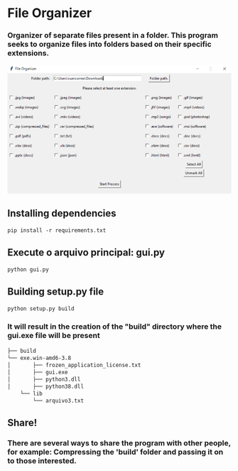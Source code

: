 # File Organizer

### Organizer of separate files present in a folder. This program seeks to organize files into folders based on their specific extensions.

![Software](https://github.com/ruancorrea/FileOrganizer/blob/main/docs/img01.png)

## Installing dependencies
```properties
pip install -r requirements.txt
``` 

## Execute o arquivo principal: gui.py
```properties
python gui.py
``` 

## Building setup.py file
```properties
python setup.py build
``` 

### It will result in the creation of the "build" directory where the gui.exe file will be present

```
├── build
└── exe.win-amd6-3.8
│       ├── frozen_application_license.txt
│       ├── gui.exe
│       ├── python3.dll
│       ├── python38.dll
    └── lib
        └── arquivo3.txt
```

## Share!
### There are several ways to share the program with other people, for example: Compressing the 'build' folder and passing it on to those interested.
